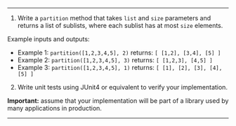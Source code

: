 ----------------------------------------------------------------------

1) Write a `partition` method that takes `list` and `size` parameters and returns
   a list of sublists, where each sublist has at most `size` elements.

  Example inputs and outputs:

  * Example 1: `partition([1,2,3,4,5], 2)` returns: `[ [1,2], [3,4], [5] ]`
  * Example 2: `partition([1,2,3,4,5], 3)` returns: `[ [1,2,3], [4,5] ]`
  * Example 3: `partition([1,2,3,4,5], 1)` returns: `[ [1], [2], [3], [4], [5] ]`

2) Write unit tests using JUnit4 or equivalent to verify your implementation.

**Important:** assume that your implementation will be part of a library used by many applications in production.

----------------------------------------------------------------------
